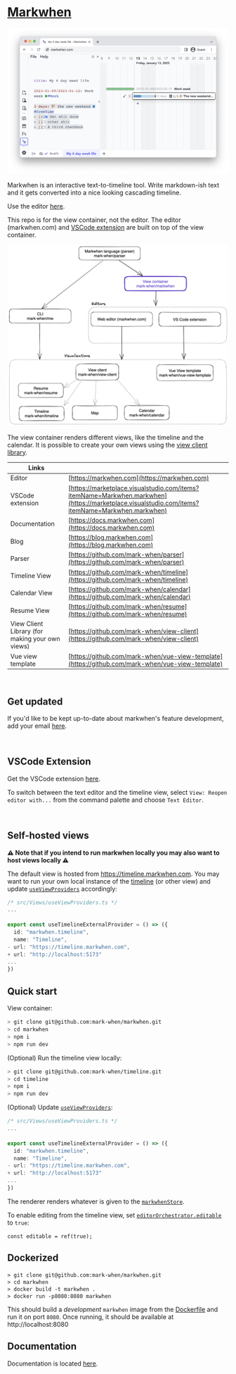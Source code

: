 # [Markwhen](https://markwhen.com)

![](/public/images/screenshot.png)

Markwhen is an interactive text-to-timeline tool. Write markdown-ish text and it gets converted into a nice looking cascading timeline.

Use the editor [here](https://markwhen.com).

This repo is for the view container, not the editor. The editor (markwhen.com) and [VSCode extension](https://marketplace.visualstudio.com/items?itemName=Markwhen.markwhen) are built on top of the view container.

![](/public/images/markwhen.png)

The view container renders different views, like the timeline and the calendar. It is possible to create your own views using the [view client library](https://github.com/mark-when/view-client-library).

| Links                                           |                                                                                                                                                |
| ----------------------------------------------- | ---------------------------------------------------------------------------------------------------------------------------------------------- |
| Editor                                          | [https://markwhen.com](https://markwhen.com)                                                                                                   |
| VSCode extension                                | [https://marketplace.visualstudio.com/items?itemName=Markwhen.markwhen](https://marketplace.visualstudio.com/items?itemName=Markwhen.markwhen) |
| Documentation                                   | [https://docs.markwhen.com](https://docs.markwhen.com)                                                                                         |
| Blog                                            | [https://blog.markwhen.com](https://blog.markwhen.com)                                                                                         |
| Parser                                          | [https://github.com/mark-when/parser](https://github.com/mark-when/parser)                                                                     |
| Timeline View                                   | [https://github.com/mark-when/timeline](https://github.com/mark-when/timeline)                                                                 |
| Calendar View                                   | [https://github.com/mark-when/calendar](https://github.com/mark-when/calendar)                                                                 |
| Resume View                                     | [https://github.com/mark-when/resume](https://github.com/mark-when/resume)                                                                     |
| View Client Library (for making your own views) | [https://github.com/mark-when/view-client](https://github.com/mark-when/view-client)                                                           |
| Vue view template                               | [https://github.com/mark-when/vue-view-template](https://github.com/mark-when/vue-view-template)                                               |

<br>

## Get updated

If you'd like to be kept up-to-date about markwhen's feature development, add your email [here](https://docs.google.com/forms/d/e/1FAIpQLSceSLgm90NljlcMvdU2Ly45JYB7ZWGN1BNzQg-T-NSWO1Hm-w/viewform?usp=sf_link).

<br>

## VSCode Extension

Get the VSCode extension [here](https://marketplace.visualstudio.com/items?itemName=Markwhen.markwhen).

To switch between the text editor and the timeline view, select `View: Reopen editor with...` from the command palette and choose `Text Editor`.

<br>

## Self-hosted views

**⚠️ Note that if you intend to run markwhen locally you may also want to host views locally ⚠️**

The default view is hosted from https://timeline.markwhen.com. You may want to run your own local instance of the [timeline](https://github.com/mark-when/timeline) (or other view) and update [`useViewProviders`](src/Views/useViewProviders.ts) accordingly:

```ts
/* src/Views/useViewProviders.ts */
...

export const useTimelineExternalProvider = () => ({
  id: "markwhen.timeline",
  name: "Timeline",
- url: "https://timeline.markwhen.com",
+ url: "http://localhost:5173"
...
})
```

## Quick start
View container:
```sh
> git clone git@github.com:mark-when/markwhen.git
> cd markwhen
> npm i
> npm run dev
```

(Optional) Run the timeline view locally:
```sh
> git clone git@github.com:mark-when/timeline.git
> cd timeline
> npm i
> npm run dev
```

(Optional) Update [`useViewProviders`](src/Views/useViewProviders.ts):

```ts
/* src/Views/useViewProviders.ts */
...

export const useTimelineExternalProvider = () => ({
  id: "markwhen.timeline",
  name: "Timeline",
- url: "https://timeline.markwhen.com",
+ url: "http://localhost:5173"
...
})
```


The renderer renders whatever is given to the [`markwhenStore`](src/Markwhen/markwhenStore.ts).

To enable editing from the timeline view, set [`editorOrchestrator.editable`](src/EditorOrchestrator/editorOrchestratorStore.ts) to `true`:

```
const editable = ref(true);
```

## Dockerized

```
> git clone git@github.com:mark-when/markwhen.git
> cd markwhen
> docker build -t markwhen .
> docker run -p8080:8080 markwhen
```

This should build a _development_ `markwhen` image from the [Dockerfile](./Dockerfile) and run it on port `8080`. Once running, it should be available at http://localhost:8080

## Documentation

Documentation is located [here](https://docs.markwhen.com).
